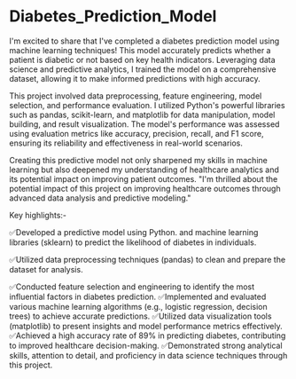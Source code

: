 # Diabetes_Prediction_Model

I'm excited to share that I've completed a diabetes prediction model using machine learning techniques! This model accurately predicts whether a patient is diabetic or not based on key health indicators. Leveraging data science and predictive analytics, I trained the model on a comprehensive dataset, allowing it to make informed predictions with high accuracy.

This project involved data preprocessing, feature engineering, model selection, and performance evaluation. I utilized Python's powerful libraries such as pandas, scikit-learn, and matplotlib for data manipulation, model building, and result visualization. The model's performance was assessed using evaluation metrics like accuracy, precision, recall, and F1 score, ensuring its reliability and effectiveness in real-world scenarios.

Creating this predictive model not only sharpened my skills in machine learning but also deepened my understanding of healthcare analytics and its potential impact on improving patient outcomes. "I'm thrilled about the potential impact of this project on improving healthcare outcomes through advanced data analysis and predictive modeling."

Key highlights:-

✅️Developed a predictive model using Python. and machine learning libraries (sklearn) to predict the likelihood of diabetes in individuals.

✅️Utilized data preprocessing techniques (pandas) to clean and prepare the dataset for analysis.

✅️Conducted feature selection and engineering to identify the most influential factors in diabetes prediction.
✅️Implemented and evaluated various machine learning algorithms (e.g., logistic regression, decision trees) to achieve accurate predictions.
✅️Utilized data visualization tools (matplotlib) to present insights and model performance metrics effectively.
✅️Achieved a high accuracy rate of 89% in predicting diabetes, contributing to improved healthcare decision-making.
✅️Demonstrated strong analytical skills, attention to detail, and proficiency in data science techniques through this project.
